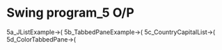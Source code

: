 # Swing program_5 O/P

5a_JListExample->(
5b_TabbedPaneExample->(
5c_CountryCapitalList->(
5d_ColorTabbedPane->(
